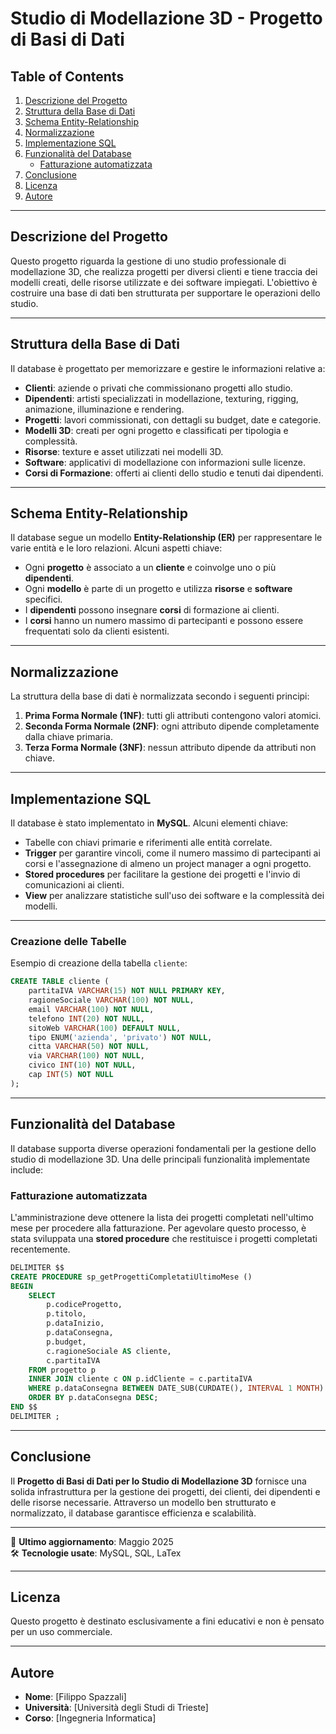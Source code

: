 # Studio di Modellazione 3D - Progetto di Basi di Dati

## Table of Contents
1. [Descrizione del Progetto](#descrizione-del-progetto)
2. [Struttura della Base di Dati](#struttura-della-base-di-dati)
3. [Schema Entity-Relationship](#schema-entity-relationship)
4. [Normalizzazione](#normalizzazione)
5. [Implementazione SQL](#implementazione-sql)
6. [Funzionalità del Database](#funzionalita-del-database)
   - [Fatturazione automatizzata](#fatturazione-automatizzata)
8. [Conclusione](#conclusione)
9. [Licenza](#licenza)
10. [Autore](#autore)

---

## Descrizione del Progetto
Questo progetto riguarda la gestione di uno studio professionale di modellazione 3D, che realizza progetti per diversi clienti e tiene traccia dei modelli creati, delle risorse utilizzate e dei software impiegati. L'obiettivo è costruire una base di dati ben strutturata per supportare le operazioni dello studio.

---

## Struttura della Base di Dati
Il database è progettato per memorizzare e gestire le informazioni relative a:
- **Clienti**: aziende o privati che commissionano progetti allo studio.
- **Dipendenti**: artisti specializzati in modellazione, texturing, rigging, animazione, illuminazione e rendering.
- **Progetti**: lavori commissionati, con dettagli su budget, date e categorie.
- **Modelli 3D**: creati per ogni progetto e classificati per tipologia e complessità.
- **Risorse**: texture e asset utilizzati nei modelli 3D.
- **Software**: applicativi di modellazione con informazioni sulle licenze.
- **Corsi di Formazione**: offerti ai clienti dello studio e tenuti dai dipendenti.

---

## Schema Entity-Relationship
Il database segue un modello **Entity-Relationship (ER)** per rappresentare le varie entità e le loro relazioni. Alcuni aspetti chiave:
- Ogni **progetto** è associato a un **cliente** e coinvolge uno o più **dipendenti**.
- Ogni **modello** è parte di un progetto e utilizza **risorse** e **software** specifici.
- I **dipendenti** possono insegnare **corsi** di formazione ai clienti.
- I **corsi** hanno un numero massimo di partecipanti e possono essere frequentati solo da clienti esistenti.

---

## Normalizzazione
La struttura della base di dati è normalizzata secondo i seguenti principi:
1. **Prima Forma Normale (1NF)**: tutti gli attributi contengono valori atomici.
2. **Seconda Forma Normale (2NF)**: ogni attributo dipende completamente dalla chiave primaria.
3. **Terza Forma Normale (3NF)**: nessun attributo dipende da attributi non chiave.

---

## Implementazione SQL
Il database è stato implementato in **MySQL**. Alcuni elementi chiave:
- Tabelle con chiavi primarie e riferimenti alle entità correlate.
- **Trigger** per garantire vincoli, come il numero massimo di partecipanti ai corsi e l'assegnazione di almeno un project manager a ogni progetto.
- **Stored procedures** per facilitare la gestione dei progetti e l'invio di comunicazioni ai clienti.
- **View** per analizzare statistiche sull'uso dei software e la complessità dei modelli.

---

### Creazione delle Tabelle
Esempio di creazione della tabella `cliente`:
```sql
CREATE TABLE cliente (
    partitaIVA VARCHAR(15) NOT NULL PRIMARY KEY,
    ragioneSociale VARCHAR(100) NOT NULL,
    email VARCHAR(100) NOT NULL,
    telefono INT(20) NOT NULL,
    sitoWeb VARCHAR(100) DEFAULT NULL,
    tipo ENUM('azienda', 'privato') NOT NULL,
    citta VARCHAR(50) NOT NULL,
    via VARCHAR(100) NOT NULL,
    civico INT(10) NOT NULL,
    cap INT(5) NOT NULL
);
```

---

## Funzionalità del Database
Il database supporta diverse operazioni fondamentali per la gestione dello studio di modellazione 3D. Una delle principali funzionalità implementate include:

### **Fatturazione automatizzata**
L'amministrazione deve ottenere la lista dei progetti completati nell'ultimo mese per procedere alla fatturazione. Per agevolare questo processo, è stata sviluppata una **stored procedure** che restituisce i progetti completati recentemente.

```sql
DELIMITER $$
CREATE PROCEDURE sp_getProgettiCompletatiUltimoMese ()
BEGIN
    SELECT
        p.codiceProgetto,
        p.titolo,
        p.dataInizio,
        p.dataConsegna,
        p.budget,
        c.ragioneSociale AS cliente,
        c.partitaIVA
    FROM progetto p
    INNER JOIN cliente c ON p.idCliente = c.partitaIVA
    WHERE p.dataConsegna BETWEEN DATE_SUB(CURDATE(), INTERVAL 1 MONTH) AND CURDATE()
    ORDER BY p.dataConsegna DESC;
END $$
DELIMITER ;
```

---

## Conclusione
Il **Progetto di Basi di Dati per lo Studio di Modellazione 3D** fornisce una solida infrastruttura per la gestione dei progetti, dei clienti, dei dipendenti e delle risorse necessarie. Attraverso un modello ben strutturato e normalizzato, il database garantisce efficienza e scalabilità.

---

📅 **Ultimo aggiornamento**: Maggio 2025  
🛠 **Tecnologie usate**: MySQL, SQL, LaTex

---

## Licenza
Questo progetto è destinato esclusivamente a fini educativi e non è pensato per un uso commerciale.

---

## Autore
- **Nome**: [Filippo Spazzali]  
- **Università**: [Università degli Studi di Trieste]  
- **Corso**: [Ingegneria Informatica]
